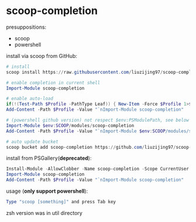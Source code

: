 # scoop-completion

presuppositions:
* scoop
* powershell

install via scoop from GitHub:
```powershell
# install
scoop install https://raw.githubusercontent.com/liuzijing97/scoop-completion/master/bucket/scoop-completion.json

# enable completion in current shell
Import-Module scoop-completion

# enable auto-load
if(!(Test-Path $Profile -PathType Leaf)) { New-Item -Force $Profile 1>$null 2>$null }
Add-Content -Path $Profile -Value "`nImport-Module scoop-completion"

# (powershell github version) not respect $env:PSModulePath, see below
Import-Module $env:SCOOP/modules/scoop-completion
Add-Content -Path $Profile -Value "`nImport-Module $env:SCOOP/modules/scoop-completion"

# auto update bucket
scoop bucket add scoop-completion https://github.com/liuzijing97/scoop-completion
```


install from PSGallery(**deprecated**):
```powershell
Install-Module -AllowClobber -Name scoop-completion -Scope CurrentUser
Import-Module scoop-completion
Add-Content -Path $Profile -Value "`nImport-Module scoop-completion"
```

usage (**only support powershell**):
```powershell
Type "scoop [something]" and press Tab key
```

zsh version was in util directory